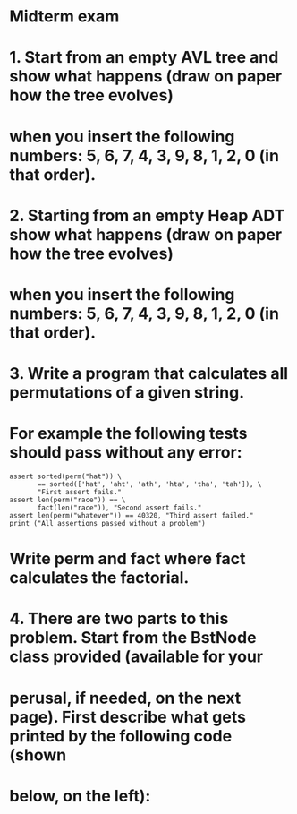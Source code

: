 # Midterm exam

# 1. Start from an empty AVL tree and show what happens (draw on paper how the tree evolves)

# when you insert the following numbers: 5, 6, 7, 4, 3, 9, 8, 1, 2, 0 (in that order).

# 2. Starting from an empty Heap ADT show what happens (draw on paper how the tree evolves)

# when you insert the following numbers: 5, 6, 7, 4, 3, 9, 8, 1, 2, 0 (in that order).

# 3. Write a program that calculates all permutations of a given string.

# For example the following tests should pass without any error:

```
assert sorted(perm("hat")) \
       == sorted(['hat', 'aht', 'ath', 'hta', 'tha', 'tah']), \
       "First assert fails."
assert len(perm("race")) == \
       fact(len("race")), "Second assert fails."
assert len(perm("whatever")) == 40320, "Third assert failed."
print ("All assertions passed without a problem")
```

# Write perm and fact where fact calculates the factorial.

# 4. There are two parts to this problem. Start from the BstNode class provided (available for your

# perusal, if needed, on the next page). First describe what gets printed by the following code (shown

# below, on the left):
